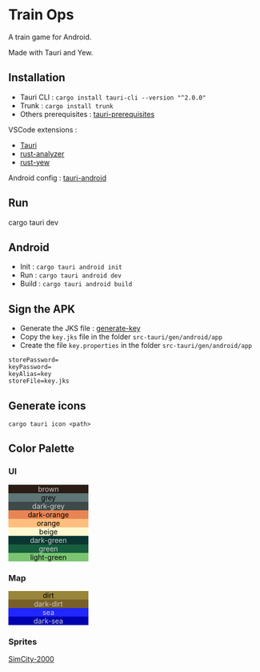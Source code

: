 # Train Ops

A train game for Android.

Made with Tauri and Yew.

## Installation 

* Tauri CLI : `cargo install tauri-cli --version "^2.0.0"`
* Trunk : `cargo install trunk` 
* Others prerequisites : [tauri-prerequisites](https://tauri.app/v1/guides/getting-started/prerequisites/)

VSCode extensions : 
 
* [Tauri](https://marketplace.visualstudio.com/items?itemName=tauri-apps.tauri-vscode) 
* [rust-analyzer](https://marketplace.visualstudio.com/items?itemName=rust-lang.rust-analyzer)
* [rust-yew](https://marketplace.visualstudio.com/items?itemName=TechTheAwesome.rust-yew) 

Android config : [tauri-android](https://v2.tauri.app/start/prerequisites/#android)

## Run 

cargo tauri dev

## Android 

* Init : `cargo tauri android init`
* Run : `cargo tauri android dev`
* Build : `cargo tauri android build`

## Sign the APK

* Generate the JKS file : [generate-key](https://developer.android.com/studio/publish/app-signing?hl=fr#generate-key)
* Copy the `key.jks` file in the folder `src-tauri/gen/android/app`
* Create the file `key.properties` in the folder `src-tauri/gen/android/app`
```
storePassword=
keyPassword=
keyAlias=key
storeFile=key.jks
```

## Generate icons 
`cargo tauri icon <path>` 

## Color Palette 

### UI

<div style="display:flex; flex-direction:column; width:10rem; color:black; border-radius:5px; text-align:center">
    <div style="background:#2b1c14;color:#ccc">brown</div>
    <div style="background:#5e7676">grey</div>
    <div style="background:#3e4949;color:#ccc">dark-grey</div>
    <div style="background:#e98554;">dark-orange</div>
    <div style="background:#ffbe7d;">orange</div>
    <div style="background:#fdf8d0;">beige</div>
    <div style="background:#0a3631;color:#ccc">dark-green</div>
    <div style="background:#175e3e;color:#ccc">green</div>
    <div style="background:#7bc572;">light-green</div>
</div>

### Map

<div style="display:flex; flex-direction:column; width:10rem; color:black; border-radius:5px; text-align:center">
    <div style="background:#99863a;">dirt</div>
    <div style="background:#785f28;color:#ccc">dark-dirt</div>
    <div style="background:#2027ff;color:#ccc">sea</div>
    <div style="background:#0000b0;color:#ccc">dark-sea</div>
</div>

### Sprites

[SimCity-2000](https://www.spriters-resource.com/ms_dos/simcity2000/)